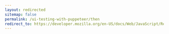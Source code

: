```yaml
---
layout: redirected
sitemap: false
permalink: /ui-testing-with-puppeteer/then
redirect_to: https://developer.mozilla.org/en-US/docs/Web/JavaScript/Reference/Global_Objects/Promise/then
---
```


